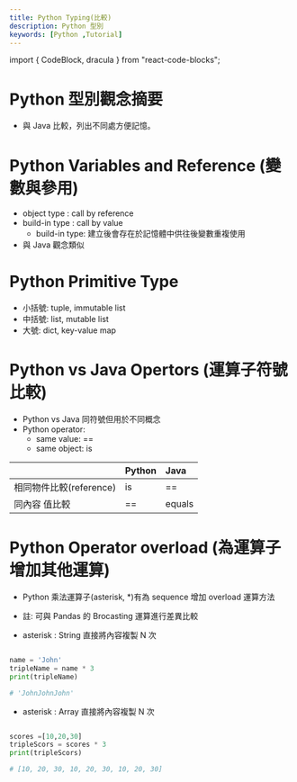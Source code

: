 ```yaml
---
title: Python Typing(比較)
description: Python 型別
keywords: [Python ,Tutorial]
---
```

import { CodeBlock, dracula  } from "react-code-blocks";

# Python 型別觀念摘要
* 與 Java 比較，列出不同處方便記憶。

# Python Variables and Reference (變數與參用)
* object type : call by reference
* build-in type : call by value
    * build-in type: 建立後會存在於記憶體中供往後變數重複使用
* 與 Java 觀念類似

# Python Primitive Type
* 小括號: tuple, immutable list
* 中括號: list, mutable list
* 大號: dict, key-value map

# Python vs Java Opertors (運算子符號比較)    
* Python vs Java 同符號但用於不同概念
* Python operator:
    * same value: ==
    * same object: is

|                |  Python | Java |
|:---------------|:--------|:-----|
|相同物件比較(reference)| is   | == |
|同內容           值比較| ==   | equals |


# Python Operator overload (為運算子增加其他運算)
* Python 乘法運算子(asterisk, \*)有為 sequence 增加 overload 運算方法
* 註: 可與 Pandas 的 Brocasting 運算進行差異比較

* asterisk : String 直接將內容複製 N 次

```python

name = 'John'
tripleName = name * 3
print(tripleName)

# 'JohnJohnJohn'

```

* asterisk : Array 直接將內容複製 N 次

```python

scores =[10,20,30]
tripleScors = scores * 3
print(tripleScors)

# [10, 20, 30, 10, 20, 30, 10, 20, 30]

```